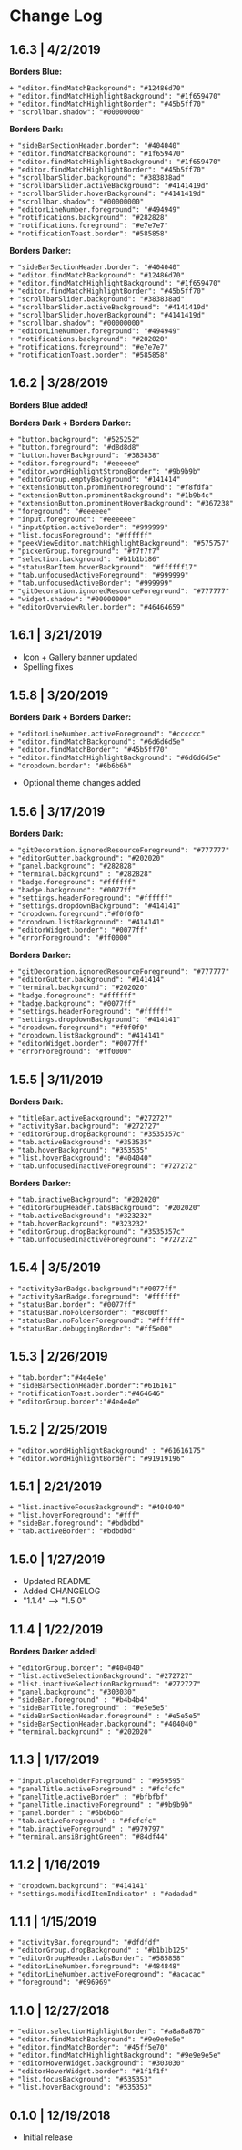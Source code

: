 # Change Log

## 1.6.3 | 4/2/2019

**Borders Blue:**

    + "editor.findMatchBackground": "#12486d70"
    + "editor.findMatchHighlightBackground": "#1f659470"
    + "editor.findMatchHighlightBorder": "#45b5ff70"
    + "scrollbar.shadow": "#00000000"

**Borders Dark:**

    + "sideBarSectionHeader.border": "#404040"
    + "editor.findMatchBackground": "#1f659470"
    + "editor.findMatchHighlightBackground": "#1f659470"
    + "editor.findMatchHighlightBorder": "#45b5ff70"
    + "scrollbarSlider.background": "#383838ad"
    + "scrollbarSlider.activeBackground": "#4141419d"
    + "scrollbarSlider.hoverBackground": "#4141419d"
    + "scrollbar.shadow": "#00000000"
    + "editorLineNumber.foreground": "#494949"
    + "notifications.background": "#282828"
    + "notifications.foreground": "#e7e7e7"
    + "notificationToast.border": "#585858"

**Borders Darker:**

    + "sideBarSectionHeader.border": "#404040"
    + "editor.findMatchBackground": "#12486d70"
    + "editor.findMatchHighlightBackground": "#1f659470"
    + "editor.findMatchHighlightBorder": "#45b5ff70"
    + "scrollbarSlider.background": "#383838ad"
    + "scrollbarSlider.activeBackground": "#4141419d"
    + "scrollbarSlider.hoverBackground": "#4141419d"
    + "scrollbar.shadow": "#00000000"
    + "editorLineNumber.foreground": "#494949"
    + "notifications.background": "#202020"
    + "notifications.foreground": "#e7e7e7"
    + "notificationToast.border": "#585858"

## 1.6.2 | 3/28/2019

**Borders Blue added!**

**Borders Dark + Borders Darker:**

    + "button.background": "#525252"
    + "button.foreground": "#d8d8d8"
    + "button.hoverBackground": "#383838"
    + "editor.foreground": "#eeeeee"
    + "editor.wordHighlightStrongBorder": "#9b9b9b"
    + "editorGroup.emptyBackground": "#141414"
    + "extensionButton.prominentForeground": "#f8fdfa"
    + "extensionButton.prominentBackground": "#1b9b4c"
    + "extensionButton.prominentHoverBackground": "#367238"
    + "foreground": "#eeeeee"
    + "input.foreground": "#eeeeee"
    + "inputOption.activeBorder": "#999999"
    + "list.focusForeground": "#ffffff"
    + "peekViewEditor.matchHighlightBackground": "#575757"
    + "pickerGroup.foreground": "#f7f7f7"
    + "selection.background": "#b1b1b186"
    + "statusBarItem.hoverBackground": "#ffffff17"
    + "tab.unfocusedActiveForeground": "#999999"
    + "tab.unfocusedActiveBorder": "#999999"
    + "gitDecoration.ignoredResourceForeground": "#777777"
    + "widget.shadow": "#00000000"
    + "editorOverviewRuler.border": "#46464659"

## 1.6.1 | 3/21/2019

- Icon + Gallery banner updated
- Spelling fixes

## 1.5.8 | 3/20/2019

**Borders Dark + Borders Darker:**

    + "editorLineNumber.activeForeground": "#cccccc"
    + "editor.findMatchBackground": "#6d6d6d5e"
    + "editor.findMatchBorder": "#45b5ff70"
    + "editor.findMatchHighlightBackground": "#6d6d6d5e"
    + "dropdown.border": "#6b6b6b"

- Optional theme changes added

## 1.5.6 | 3/17/2019

**Borders Dark:**

    + "gitDecoration.ignoredResourceForeground": "#777777"
    + "editorGutter.background": "#202020"
    + "panel.background": "#282828"
    + "terminal.background" : "#282828"
    + "badge.foreground": "#ffffff"
    + "badge.background": "#0077ff"
    + "settings.headerForeground": "#ffffff"
    + "settings.dropdownBackground": "#414141"
    + "dropdown.foreground":"#f0f0f0"
    + "dropdown.listBackground": "#414141"
    + "editorWidget.border": "#0077ff"
    + "errorForeground": "#ff0000"

**Borders Darker:**

    + "gitDecoration.ignoredResourceForeground": "#777777"
    + "editorGutter.background": "#141414"
    + "terminal.background": "#202020"
    + "badge.foreground": "#ffffff"
    + "badge.background": "#0077ff"
    + "settings.headerForeground": "#ffffff"
    + "settings.dropdownBackground": "#414141"
    + "dropdown.foreground": "#f0f0f0"
    + "dropdown.listBackground": "#414141"
    + "editorWidget.border": "#0077ff"
    + "errorForeground": "#ff0000"

## 1.5.5 | 3/11/2019

**Borders Dark:**

    + "titleBar.activeBackground": "#272727"
    + "activityBar.background": "#272727"
    + "editorGroup.dropBackground": "#3535357c"
    + "tab.activeBackground": "#353535"
    + "tab.hoverBackground": "#353535"
    + "list.hoverBackground": "#404040"
    + "tab.unfocusedInactiveForeground": "#727272"

**Borders Darker:**

    + "tab.inactiveBackground": "#202020"
    + "editorGroupHeader.tabsBackground": "#202020"
    + "tab.activeBackground": "#323232"
    + "tab.hoverBackground": "#323232"
    + "editorGroup.dropBackground": "#3535357c"
    + "tab.unfocusedInactiveForeground": "#727272"

## 1.5.4 | 3/5/2019

    + "activityBarBadge.background":"#0077ff"
    + "activityBarBadge.foreground": "#ffffff"
    + "statusBar.border": "#0077ff"
    + "statusBar.noFolderBorder": "#8c00ff"
    + "statusBar.noFolderForeground": "#ffffff"
    + "statusBar.debuggingBorder": "#ff5e00"

## 1.5.3 | 2/26/2019

    + "tab.border":"#4e4e4e"
    + "sideBarSectionHeader.border":"#616161"
    + "notificationToast.border":"#464646"
    + "editorGroup.border":"#4e4e4e"

## 1.5.2 | 2/25/2019

    + "editor.wordHighlightBackground" : "#61616175"
    + "editor.wordHighlightBorder": "#91919196"

## 1.5.1 | 2/21/2019

    + "list.inactiveFocusBackground": "#404040"
    + "list.hoverForeground": "#fff"
    + "sideBar.foreground": "#bdbdbd"
    + "tab.activeBorder": "#bdbdbd"

## 1.5.0 | 1/27/2019

- Updated README
- Added CHANGELOG
- "1.1.4" --> "1.5.0"

## 1.1.4 | 1/22/2019

**Borders Darker added!**

    + "editorGroup.border": "#404040"
    + "list.activeSelectionBackground": "#272727"
    + "list.inactiveSelectionBackground": "#272727"
    + "panel.background": "#303030"
    + "sideBar.foreground" : "#b4b4b4"
    + "sideBarTitle.foreground" : "#e5e5e5"
    + "sideBarSectionHeader.foreground" : "#e5e5e5"
    + "sideBarSectionHeader.background": "#404040"
    + "terminal.background" : "#202020"

## 1.1.3 | 1/17/2019

    + "input.placeholderForeground" : "#959595"
    + "panelTitle.activeForeground" : "#fcfcfc"
    + "panelTitle.activeBorder" : "#bfbfbf"
    + "panelTitle.inactiveForeground" : "#9b9b9b"
    + "panel.border" : "#6b6b6b"
    + "tab.activeForeground" : "#fcfcfc"
    + "tab.inactiveForeground" : "#979797"
    + "terminal.ansiBrightGreen": "#84df44"

## 1.1.2 | 1/16/2019

    + "dropdown.background": "#414141"
    + "settings.modifiedItemIndicator" : "#adadad"

## 1.1.1 | 1/15/2019

    + "activityBar.foreground": "#dfdfdf"
    + "editorGroup.dropBackground" : "#b1b1b125"
    + "editorGroupHeader.tabsBorder": "#585858"
    + "editorLineNumber.foreground": "#484848"
    + "editorLineNumber.activeForeground": "#acacac"
    + "foreground": "#696969"

## 1.1.0 | 12/27/2018

    + "editor.selectionHighlightBorder": "#a8a8a870"
    + "editor.findMatchBackground": "#9e9e9e5e"
    + "editor.findMatchBorder": "#45ff5e70"
    + "editor.findMatchHighlightBackground": "#9e9e9e5e"
    + "editorHoverWidget.background": "#303030"
    + "editorHoverWidget.border": "#1f1f1f"
    + "list.focusBackground": "#535353"
    + "list.hoverBackground": "#535353"

## 0.1.0 | 12/19/2018

- Initial release
